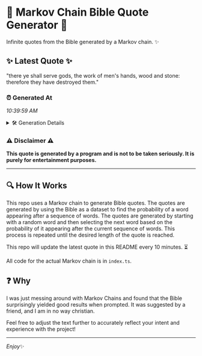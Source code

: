 # 📖 Markov Chain Bible Quote Generator 📖

Infinite quotes from the Bible generated by a Markov chain. ✨

## ✨ Latest Quote ✨
"there ye shall serve gods, the work of men's hands, wood and stone: therefore they have destroyed them."

### ⏰ Generated At
*10:39:59 AM*

<details>
    <summary>🛠️ Generation Details</summary>
    <p>
        <strong>🌱 Seed:</strong> there<br>
        <strong>🔄 Iterations:</strong> 17<br>
        <strong>📜 Context History:</strong><br>[ there ]: ye<br>[ there, ye ]: shall<br>[ there, ye, shall ]: serve<br>[ there, ye, shall, serve ]: gods,<br>[ there, ye, shall, serve, gods, ]: the<br>[ there, ye, shall, serve, gods,, the ]: work<br>[ ye, shall, serve, gods,, the, work ]: of<br>[ shall, serve, gods,, the, work, of ]: men's<br>[ serve, gods,, the, work, of, men's ]: hands,<br>[ gods,, the, work, of, men's, hands, ]: wood<br>[ the, work, of, men's, hands,, wood ]: and<br>[ work, of, men's, hands,, wood, and ]: stone:<br>[ of, men's, hands,, wood, and, stone: ]: therefore<br>[ men's, hands,, wood, and, stone:, therefore ]: they<br>[ hands,, wood, and, stone:, therefore, they ]: have<br>[ wood, and, stone:, therefore, they, have ]: destroyed<br>[ and, stone:, therefore, they, have, destroyed ]: them.<br>
    </p>
</details>

### ⚠️ Disclaimer ⚠️
**This quote is generated by a program and is not to be taken seriously. It is purely for entertainment purposes.**

---

## 🔍 How It Works

This repo uses a Markov chain to generate Bible quotes. The quotes are generated by using the Bible as a dataset to find the probability of a word appearing after a sequence of words. The quotes are generated by starting with a random word and then selecting the next word based on the probability of it appearing after the current sequence of words. This process is repeated until the desired length of the quote is reached.

This repo will update the latest quote in this README every 10 minutes. ⏳

All code for the actual Markov chain is in `index.ts`.

## ❓ Why

I was just messing around with Markov Chains and found that the Bible surprisingly yielded good results when prompted. 
It was suggested by a friend, and I am in no way christian.

Feel free to adjust the text further to accurately reflect your intent and experience with the project!

---

*Enjoy*✨
